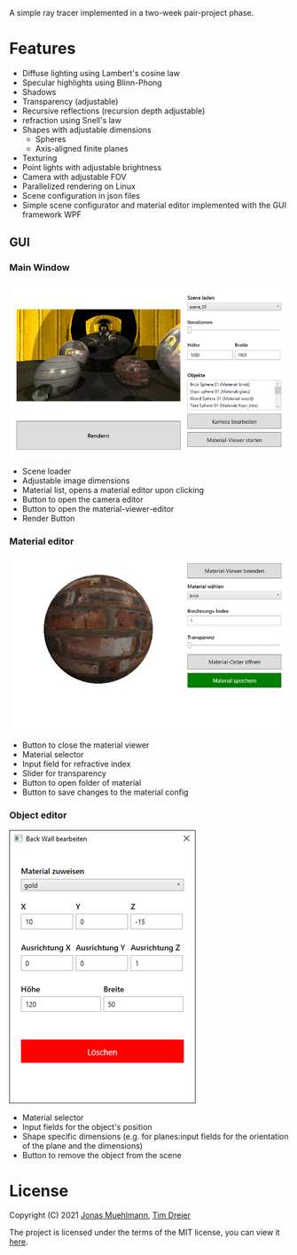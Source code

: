 A simple ray tracer implemented in a two-week pair-project phase.

# Features
- Diffuse lighting using Lambert's cosine law
- Specular highlights using Blinn-Phong
- Shadows
- Transparency (adjustable)
- Recursive reflections (recursion depth adjustable)
- refraction using Snell's law
- Shapes with adjustable dimensions
    - Spheres
    - Axis-aligned finite planes
- Texturing
- Point lights with adjustable brightness
- Camera with adjustable FOV
- Parallelized rendering on Linux
- Scene configuration in json files
- Simple scene configurator and material editor implemented with the GUI framework WPF

## GUI
### Main Window
![A scene selector and render preview](docs/images/GUI_scene_view.png)
- Scene loader
- Adjustable image dimensions
- Material list, opens a material editor upon clicking
- Button to open the camera editor
- Button to open the material-viewer-editor
- Render Button

### Material editor
![A preview and configuration window for usable materials](docs/images/GUI_material_viewer.png)
- Button to close the material viewer
- Material selector
- Input field for refractive index
- Slider for transparency
- Button to open folder of material
- Button to save changes to the material config

### Object editor
![A configuration window for obhects of a scene](docs/images/GUI_object_editor.png)
- Material selector
- Input fields for the object's position
- Shape specific dimensions (e.g. for planes:input fields for the orientation of the plane and the dimensions)
- Button to remove the object from the scene

# License

Copyright (C) 2021 [Jonas Muehlmann](https://github.com/JonasMuehlmann), [Tim Dreier](https://github.com/RageTimmy)

The project is licensed under the terms of the MIT license, you can view it [here](LICENSE.md).